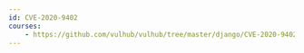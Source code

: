 ```yaml
---
id: CVE-2020-9402
courses:
    - https://github.com/vulhub/vulhub/tree/master/django/CVE-2020-9402
---
```

